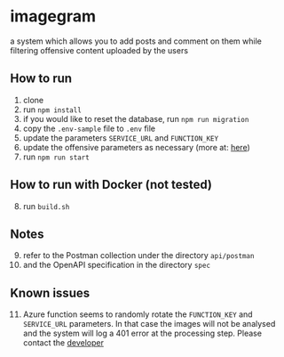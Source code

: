 # imagegram
a system which allows you to add posts and comment on them while filtering offensive content uploaded by the users

## How to run
1. clone
2. run `npm install`
3. if you would like to reset the database, run `npm run migration`
4. copy the `.env-sample` file to `.env` file
5. update the parameters `SERVICE_URL` and `FUNCTION_KEY`
6. update the offensive parameters as necessary (more at: [here](https://sightengine.com/docs/models))
7. run `npm run start`

## How to run with Docker (not tested)
8. run `build.sh`

## Notes
9. refer to the Postman collection under the directory `api/postman`
10. and the OpenAPI specification in the directory `spec`

## Known issues
11. Azure function seems to randomly rotate the `FUNCTION_KEY` and `SERVICE_URL` parameters. In that case the images will not be analysed and the system will log a 401 error at the processing step. Please contact the [developer](mailto:kusalhettiarachchi@hotmail.com)
